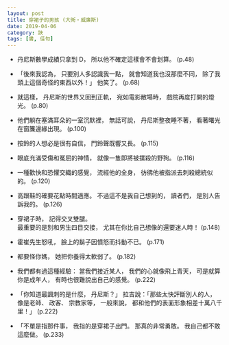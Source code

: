```yaml
---
layout: post
title: 穿裙子的男孩 (大衛‧威廉斯)
date: 2019-04-06
category: 訣
tags: [書, 佳句]
---
```




- 丹尼斯數學成績只拿到 D，
所以他不確定這樣會不會划算。 (p.48)


- 「後來我認為，
只要別人多認識我一點，
就會知道我也沒那麼不同，
除了我頭上這個奇怪的東西以外！」
他笑了。 (p.68)

<!--more-->


- 就這樣，
丹尼斯的世界又回到正軌，
宛如電影散場時，
戲院再度打開的燈光。 (p.80)


- 他們躺在塞滿耳朵的一室沉默裡，
無話可說，
丹尼斯整夜睡不著，
看著曙光在窗簾邊緣出現。 (p.100)


- 按鈴的人想必是很有自信，
門鈴聲既響又長。 (p.115)


- 眼底充滿受傷和冤屈的神情，
就像一隻即將被撲殺的野狗。 (p.116)


- 一種歡快和恐懼交織的感覺，
流經他的全身，
彷彿他被指派去刺殺總統似的。 (p.120)


- 高跟鞋的確要花點時間適應。
不過這不是我自己想到的，
讀者們，
是別人告訴我的。 (p.126)


- 穿裙子時， 記得交叉雙腿。<br />
最重要的是別和男生四目交接，
尤其在你比自己想像的還要迷人時！ (p.148)


- 霍崔先生怒吼，
臉上的鬍子因憤怒而抖動不已。 (p.171)


- 都要怪你媽，
她把你養得太軟弱了。 (p.182)


- 我們都有過這種經驗： 當我們接近某人，
我們的心就像飛上青天，
可是就算你是成年人，
有時也很難說出自己的感覺。 (p.222)


- 「你知道最諷刺的是什麼，
丹尼斯？」
拉吉說：「那些太快評斷別人的人，
像是老師、 政客、 宗教家等，
一般來說，
都和他們的表面形象相差十萬八千里！」 (p.222)


- 「不單是指那件事，
我指的是穿裙子出門。
那真的非常勇敢。
我自己都不敢這麼做。 (p.233)
